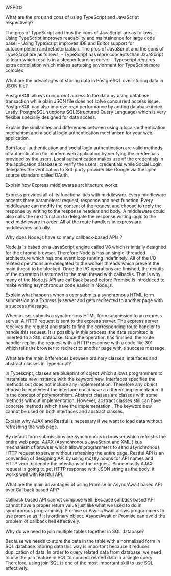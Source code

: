 WSP012

What are the pros and cons of using TypeScript and JavaScript respectively?

The pros of TypeScript and thus the cons of JavaScript are as follows, - Using TypeScript improves readability and maintainence for large code base. - Using TypeScript improves IDE and Editor support for autocompletion and refactorization. The pros of JavaScript and the cons of TypeScript are as follows, - TypeScript has more concepts than JavaScript to learn which results in a steeper learning curve. - Typescript requires extra compilation which makes settuping enviorment for TypeScript more complex

What are the advantages of storing data in PostgreSQL over storing data in JSON file?

PostgreSQL allows concurrent access to the data by using database transaction while plain JSON file does not solve concurrent access issue. PostgreSQL can also improve read performance by adding database index. Lastly, PostgreSQL supports SQL(Structured Query Language) which is very flexible specially designed for data access.

Explain the similarities and differences between using a local-authentication mechanism and a social login authentication mechanism for your web application.

Both local-authentication and social login authentication are valid methods of authentication for modern web application by verifying the credentials provided by the users. Local authentication makes use of the credentials in the application database to verify the users' credentials while Social Login delegates the verification to 3rd-party provider like Google via the open source standard called OAuth.

Explain how Express middlewares architecture works.

Express provides all of its functionalities with middleware. Every middleware accepts three parameters: request, response and next function. Every middleware can modify the content of the request and choose to reply the response by writing to the response headers and body. A middleware could also calls the next function to delegate the response writing logic to the next middleware in order. All of the route handlers in express are middlewares actually.

Why does Node.js have so many callback-based APIs ?

Node.js is based on a JavaScript engine called V8 which is initially designed for the chrome browser. Therefore Node.js has an single-threaded architecture which has one event loop running indefinitely. All of the I/O related operations are delegated to the worker threads which prevent the main thread to be blocked. Once the I/O operations are finished, the results of the operation is returned to the main thread with callbacks. That is why many of the Node.js API are callback based before Promise is introduced to make writing asynchronous code easier in Node.js.

Explain what happens when a user submits a synchronous HTML form submission to a Express.js server and gets redirected to another page with a success message.

When a user submits a synchronous HTML form submission to an express server. A HTTP request is sent to the express server. The express server receives the request and starts to find the corresponding route handler to handle this request. It is possibly in this process, the data submitted is inserted to a SQL database. Once the operation has finished, the route handler replies the request with a HTTP response with a code like 301 which tells the browser to redirect to another page with a success message.

What are the main differences between ordinary classes, interfaces and abstract classes in TypeScript?

In Typescript, classes are blueprint of object which allows programmers to instantiate new instance with the keyword new. Interfaces specifies the methods but does not include any implementation. Therefore any object choose to implement the interface could have a different implementation. It is the concept of polymorphism. Abstract classes are classes with some methods without implementation. However, abstract classes still can have concrete methods which have the implementation . The keyword new cannot be used on both interfaces and abstract classes.

Explain why AJAX and Restful is necessary if we want to load data without refreshing the web page.

By default form submissions are synchronous in browser which refreshs the entire web page. AJAX (Asynchronous JavaScript and XML ) is a mechanism of browser which allows programmers to send asynchronous HTTP request to server without refreshing the entire page. Restful API is an convention of designing API by using mostly nouns for API names and HTTP verb to denote the intentions of the request. Since mostly AJAX request is going to get HTTP response with JSON string as the body, it works well with Restful API.

What are the main advantages of using Promise or Async/Await based API over Callback based API?

Callback based API cannot compose well. Because callback based API cannot have a proper return value just like what we used to do in synchronous programming. Promise or Async/Await allows programmers to use promise as if it is ordinary object. Async/Await or Promise can avoid the problem of callback hell effectively.

Why do we need to join multiple tables together in SQL database?

Because we needs to store the data in the table with a normalized form in SQL database. Storing data this way is important because it reduces duplication of data. In order to query related data from database, we need to use the join feature in SQL to connect related data in a single query. Therefore, using join SQL is one of the most important skill to use SQL effectively.
